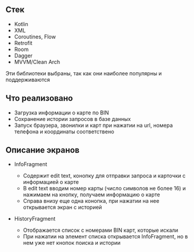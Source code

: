 ## Стек
* Kotlin
* XML
* Coroutines, Flow
* Retrofit
* Room
* Dagger
* MVVM/Clean Arch

Эти библиотеки выбраны, так как они наиболее популярны и поддерживаются

## Что реализовано
* Загрузка информации о карте по BIN 
* Сохранение истории запросов в базе данных
* Запуск браузера, звонилки и карт при нажатии на url, номера телефона и координаты соответствено

## Описание экранов
* InfoFragment
  * Содержит edit text, конопку для отправки запроса и карточки с информацией о карте
  * В edit text вводим номер карты (число символов не более 16) и нажимаем на кнопку, получаем информацию о карте
  * Справа внизу еще одна конопка, при нажатии на нее открывается экран с историей
  
* HistoryFragment
  * Отображается список с номерами BIN карт, которые искали
  * При нажатии на элемент списка открывается InfoFragment, но в нем уже нет кнопок поиска и истории
  
